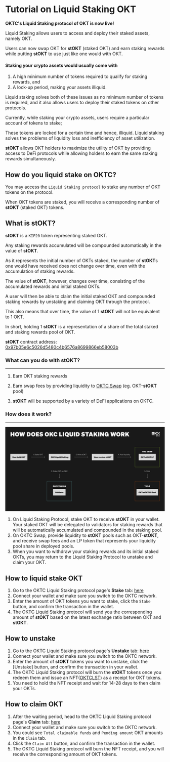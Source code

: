 # Tutorial on Liquid Staking OKT

**OKTC's Liquid Staking protocol of OKT is now live!**

Liquid Staking allows users to access and deploy their staked assets, namely OKT.

Users can now swap OKT for **stOKT** (staked OKT) and earn staking rewards while putting **stOKT** to use just like one would with OKT.

#### Staking your crypto assets would usually come with

1.  A high minimum number of tokens required to qualify for staking rewards, and
2.  A lock-up period, making your assets illiquid.

Liquid staking solves both of these issues as no minimum number of tokens is required, and it also allows users to deploy their staked tokens on other protocols.

<Tip title="Tips">
Currently, while staking your crypto assets, users require a particular account of tokens to stake;

These tokens are locked for a certain time and hence, illiquid. Liquid staking solves the problems of liquidity loss and inefficiency of asset utilization.

**stOKT** allows OKT holders to maximize the utility of OKT by providing access to DeFi protocols while allowing holders to earn the same staking rewards simultaneously.

</Tip>

## How do you liquid stake on OKTC?

You may access the `Liquid Staking protocol` to stake any number of OKT tokens on the protocol.

When OKT tokens are staked, you will receive a corresponding number of **stOKT** (staked OKT) tokens.

## What is **stOKT**?

**stOKT** is a `KIP20` token representing staked OKT.

Any staking rewards accumulated will be compounded automatically in the value of **stOKT**.

As it represents the initial number of OKTs staked, the number of **stOKT**s one would have received does not change over time, even with the accumulation of staking rewards.

The value of **stOKT**, however, changes over time, consisting of the accumulated rewards and initial staked OKTs.

A user will then be able to claim the initial staked OKT and compounded staking rewards by unstaking and claiming OKT through the protocol.

This also means that over time, the value of 1 **stOKT** will not be equivalent to 1 OKT.

In short, holding 1 **stOKT** is a representation of a share of the total staked and staking rewards pool of OKT.

**stOKT** contract address: [0x97b05e6c5026d5480c4b6576a8699866eb58003b](https://www.okx.com/explorer/oktc/token/0x97b05e6c5026d5480c4b6576a8699866eb58003b)

### What can you do with **stOKT**?

---

1.  Earn OKT staking rewards

2.  Earn swap fees by providing liquidity to [OKTC Swap](https://www.okx.com/oktc/swap) (eg. OKT-**stOKT** pool)

3.  **stOKT** will be supported by a variety of DeFi applications on OKTC.

### How does it work?

---

![](./img/ls1.png)

1.  On Liquid Staking Protocol, stake OKT to receive **stOKT** in your wallet. Your staked OKT will be delegated to validators for staking rewards that will be automatically accumulated and compounded in the staking pool.
2.  On OKTC Swap, provide liquidity to **stOKT** pools such as OKT-**stOKT**, and receive swap fees and an LP token that represents your liquidity pool share in deployed pools.
3.  When you want to withdraw your staking rewards and its initial staked OKTs, you may return to the Liquid Staking Protocol to unstake and claim your OKT.

## How to liquid stake OKT

1.  Go to the OKTC Liquid Staking protocol page's **Stake** tab: [here](https://www.okx.com/oktc/liquid-staking/stake)
2.  Connect your wallet and make sure you switch to the OKTC network.
3.  Enter the amount of OKT tokens you want to stake, click the `Stake` button, and confirm the transaction in the wallet.
4.  The OKTC Liquid Staking protocol will send you the corresponding amount of **stOKT** based on the latest exchange ratio between OKT and **stOKT**.

## How to unstake

1.  Go to the OKTC Liquid Staking protocol page's **Unstake** tab: [here](https://www.okx.com/oktc/liquid-staking/unstake)
2.  Connect your wallet and make sure you switch to the OKTC network.
3.  Enter the amount of **stOKT** tokens you want to unstake, click the [Unstake] button, and confirm the transaction in your wallet.
4.  The OKTC Liquid Staking protocol will burn the **stOKT** tokens once you redeem them and issue an NFT([OKTCLST](https://www.okx.com/explorer/oktc/address/0x07CB2ce543bF5204DAaF1e62c183BBD08752609E)) as a receipt for OKT tokens.
5.  You need to hold the NFT receipt and wait for 14-28 days to then claim your OKTs.

## How to claim OKT

1.  After the waiting period, head to the OKTC Liquid Staking protocol page's **Claim** tab: [here](https://www.okx.com/oktc/liquid-staking/claim)
2.  Connect your wallet and make sure you switch to the OKTC network.
3.  You could see `Total claimable funds` and `Pending amount` OKT amounts in the `Claim` tab.
4.  Click the `Claim All` button, and confirm the transaction in the wallet.
5.  The OKTC Liquid Staking protocol will burn the NFT receipt, and you will receive the corresponding amount of OKT tokens.

